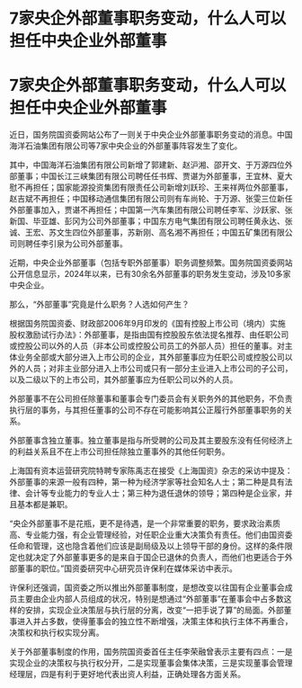# 7家央企外部董事职务变动，什么人可以担任中央企业外部董事

# 7家央企外部董事职务变动，什么人可以担任中央企业外部董事

近日，国务院国资委网站公布了一则关于中央企业外部董事职务变动的消息。中国海洋石油集团有限公司等7家中央企业的外部董事阵容发生了变化。

其中，中国海洋石油集团有限公司新增了郭建新、赵沪湘、邵开文、于万源四位外部董事；中国长江三峡集团有限公司聘任任书辉、贾谌为外部董事，王宜林、夏大慰不再担任；国家能源投资集团有限责任公司新增刘跃珍、王来祥两位外部董事，赵吉斌不再担任；中国移动通信集团有限公司则有车尚轮、于万源、张雯三位新任外部董事加入，贾谌不再担任；中国第一汽车集团有限公司聘任李军、沙跃家、张新国、毕亚雄、彭冈为公司外部董事；中国东方电气集团有限公司聘任黄永达、张诚、王宏、苏文生四位外部董事，苏新刚、高名湘不再担任；中国五矿集团有限公司则聘任李引泉为公司外部董事。

近期，中央企业外部董事（包括专职外部董事）职务调整频繁。国务院国资委网站公开信息显示，2024年以来，已有30余名外部董事的职务发生变动，涉及10多家中央企业。

那么，“外部董事”究竟是什么职务？人选如何产生？

根据国务院国资委、财政部2006年9月印发的《国有控股上市公司（境内）实施股权激励试行办法》：外部董事，是指由国有控股股东依法提名推荐、由任职公司或控股公司以外的人员（非本公司或控股公司员工的外部人员）担任的董事。对主体业务全部或大部分进入上市公司的企业，其外部董事应为任职公司或控股公司以外的人员；对非主业部分进入上市公司或只有一部分主业进入上市公司的子公司，以及二级以下的上市公司，其外部董事应为任职公司以外的人员。

外部董事不在公司担任除董事和董事会专门委员会有关职务外的其他职务，不负责执行层的事务，与其担任董事的公司不存在可能影响其公正履行外部董事职务的关系。

外部董事含独立董事。独立董事是指与所受聘的公司及其主要股东没有任何经济上的利益关系且不在上市公司担任除独立董事外的其他任何职务。

上海国有资本运营研究院特聘专家陈禹志在接受《上海国资》杂志的采访中提及：外部董事的来源一般有四种，第一种为经济学家等社会知名人士；第二种是具有法律、会计等专业能力的专业人士；第三种为退任退休的领导；第四种是企业家，并且基本都是兼职。

“央企外部董事不是花瓶，更不是待遇，是一个非常重要的职务，要求政治素质高、专业能力强，有企业管理经验，对任职企业重大决策负有责任。他们由国资委任命和管理，这也隐含着他们应该是副局级及以上领导干部的身份。这样的条件限定也就决定了外部董事更多的是来自于国企已退休的负责人，而他们也更适合于外部董事的职位。”国资委研究中心研究员许保利在媒体采访中表示。

许保利还强调，国资委之所以推出外部董事制度，是想改变以往国有企业董事会成员主要由企业内部人员组成的状况，特别是想通过“外部董事”在董事会中占多数这样的安排，实现企业决策层与执行层的分离，改变“一把手说了算”的局面。外部董事进入并占多数，使得董事会的独立性不断增强，决策主体和执行主体不再重合，决策权和执行权实现分离。

关于外部董事制度的作用，国务院国资委首任主任李荣融曾表示主要有四点：一是实现企业的决策权与执行权分开，二是实现董事会集体决策，三是实现董事会管理经理层，四是有利于更好地代表出资人利益，正确处理各方面关系。

